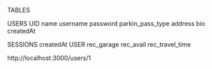 TABLES

USERS
UID
name
username
password
parkin_pass_type
address
bio
createdAt

SESSIONS
createdAt
USER
rec_garage
rec_avail
rec_travel_time

http://localhost:3000/users/1